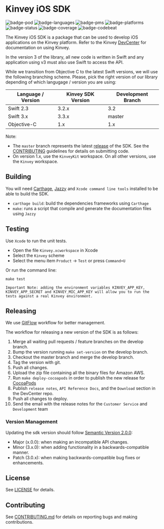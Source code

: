 # Kinvey iOS SDK

![badge-pod] ![badge-languages] ![badge-pms] ![badge-platforms] ![badge-status] ![badge-coverage] ![badge-codebeat]

The Kinvey iOS SDK is a package that can be used to develop iOS applications on the Kinvey platform.
Refer to the Kinvey [DevCenter](http://devcenter.kinvey.com/ios-v3.0) for documentation on using Kinvey.

In the version 3 of the library, all new code is written in Swift and any application using v3 must also use Swift to access the API.

While we transition from Objective C to the latest Swift versions, we will use the following branching scheme. Please, pick the right version of our library depending of which langugage / version you are using:

| Language / Version | Kinvey SDK Version | Development Branch |
| ------------------ | ------------------ | --------------- |
| Swift 2.3 | 3.2.x | 3.2 |
| Swift 3.x | 3.3.x | master |
| Objective-C | 1.x | 1.x | 

Note: 
* The `master` branch represents the latest [release](https://devcenter.kinvey.com/ios-v3.0/downloads) of the SDK. See the [CONTRIBUTING](CONTRIBUTING.md) guidelines for details on submitting code.
* On version 1.x, use the `KinveyKit` workspace. On all other versions, use the `Kinvey` workspace.

## Building
You will need [Carthage](https://github.com/Carthage/Carthage), [Jazzy](https://github.com/realm/jazzy) and `Xcode command line tools` installed to be able to build the SDK.

* `carthage build`: build the dependencies frameworks using `Carthage`
* `make`: runs a script that compile and generate the documentation files using `Jazzy`

## Testing

Use `Xcode` to run the unit tests.

* Open the file `Kinvey.xcworkspace` in Xcode
* Select the `Kinvey` scheme
* Select the menu item `Product` -> `Test` or press `Command+U`

Or run the command line:

`make test`

```
Important Note: adding the environment variables KINVEY_APP_KEY, KINVEY_APP_SECRET and KINVEY_MIC_APP_KEY will allow you to run the tests against a real Kinvey environment.
```

## Releasing
We use [GitFlow](https://www.atlassian.com/git/tutorials/comparing-workflows/gitflow-workflow) workflow for better management.

The workflow for releasing a new version of the SDK is as follows:

1. Merge all waiting pull requests / feature branches on the develop branch.
2. Bump the version running `make set-version` on the develop branch.
3. Checkout the master branch and merge the develop branch.
4. Tag the version with git.
5. Push all changes.
6. Upload the zip file containing all the binary files for Amazon AWS.
7. Run `make deploy-cocoapods` in order to publish the new release for [CocoaPods](https://cocoapods.org)
8. Publish `release notes`, `API Reference Docs`, and the `Download` section in the DevCenter repo.
9. Push all changes to deploy.
10. Send the email with the release notes for the `Customer Service` and `Development` team

### Version Management
Updating the sdk version should follow [Semantic Version 2.0.0](http://semver.org/):

* Major (x.0.0): when making an incompatible API changes.
* Minor (3.x.0): when adding functionality in a backwards-compatible manner.
* Patch (3.0.x): when making backwards-compatible bug fixes or enhancements.

## License
See [LICENSE](LICENSE) for details.

## Contributing
See [CONTRIBUTING.md](CONTRIBUTING.md) for details on reporting bugs and making contributions.

[badge-pod]: https://img.shields.io/cocoapods/v/Kinvey.svg?label=version
[badge-platforms]: https://img.shields.io/badge/platforms-macOS%20%7C%20iOS%20%7C%20watchOS%20%7C%20tvOS-lightgrey.svg
[badge-languages]: https://img.shields.io/badge/languages-Swift%20%7C%20ObjC-orange.svg
[badge-mit]: https://img.shields.io/badge/license-MIT-blue.svg
[badge-pms]: https://img.shields.io/badge/supports-CocoaPods%20%7C%20Carthage-green.svg
[badge-status]: https://travis-ci.org/Kinvey/ios-library.svg
[badge-coverage]: https://codecov.io/gh/Kinvey/ios-library/graph/badge.svg
[badge-codebeat]: https://codebeat.co/badges/e1a944a5-3090-4d76-bfde-e408a6f97278
